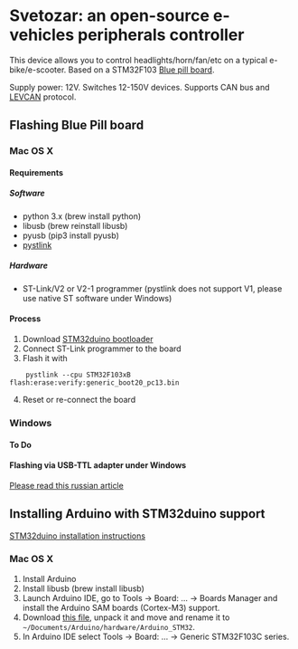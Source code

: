# Svetozar: an open-source e-vehicles peripherals controller 
This device allows you to control headlights/horn/fan/etc on a typical e-bike/e-scooter. Based on a STM32F103 [Blue pill board](https://wiki.stm32duino.com/index.php?title=Blue_Pill).

Supply power: 12V. Switches 12-150V devices. Supports CAN bus and [LEVCAN](https://github.com/VasiliSker/LEVCAN/) protocol.

## Flashing Blue Pill board

### Mac OS X
#### Requirements
##### Software
* python 3.x (brew install python)
* libusb (brew reinstall libusb)
* pyusb (pip3 install pyusb)
* [pystlink](https://github.com/pavelrevak/pystlink)
##### Hardware
* ST-Link/V2 or V2-1 programmer (pystlink does not support V1, please use native ST software under Windows)

#### Process
1. Download [STM32duino bootloader](https://github.com/rogerclarkmelbourne/STM32duino-bootloader/raw/master/binaries/generic_boot20_pc13.bin)
2. Connect ST-Link programmer to the board
3. Flash it with
```shell
    pystlink --cpu STM32F103xB flash:erase:verify:generic_boot20_pc13.bin
```
4. Reset or re-connect the board

### Windows
#### To Do

#### Flashing via USB-TTL adapter under Windows
[Please read this russian article](https://habr.com/post/395577/)

## Installing Arduino with STM32duino support
[STM32duino installation instructions](https://github.com/rogerclarkmelbourne/Arduino_STM32/wiki/Installation)

### Mac OS X
1. Install Arduino
2. Install libusb (brew install libusb)
3. Launch Arduino IDE, go to Tools -> Board: ... -> Boards Manager and install the Arduino SAM boards (Cortex-M3) support.
4. Download [this file](http://arduino.cc/en/Main/Software), unpack it and move and rename it to ```~/Documents/Arduino/hardware/Arduino_STM32```.
5. In Arduino IDE select Tools -> Board: ... -> Generic STM32F103C series.
